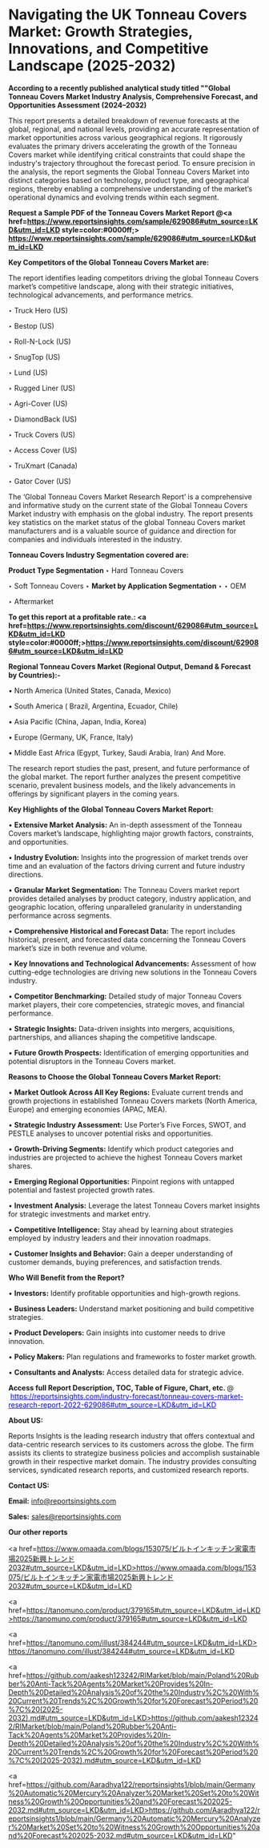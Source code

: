 # Navigating the UK Tonneau Covers Market: Growth Strategies, Innovations, and Competitive Landscape (2025-2032)

<strong>According to a recently published analytical study titled ""Global Tonneau Covers Market Industry Analysis, Comprehensive Forecast, and Opportunities Assessment (2024–2032)</strong>

This report presents a detailed breakdown of revenue forecasts at the global, regional, and national levels, providing an accurate representation of market opportunities across various geographical regions. It rigorously evaluates the primary drivers accelerating the growth of the Tonneau Covers market while identifying critical constraints that could shape the industry's trajectory throughout the forecast period. To ensure precision in the analysis, the report segments the Global Tonneau Covers Market into distinct categories based on technology, product type, and geographical regions, thereby enabling a comprehensive understanding of the market’s operational dynamics and evolving trends within each segment.

<strong>Request a Sample PDF of the Tonneau Covers Market Report </strong><strong>@<a href=https://www.reportsinsights.com/sample/629086#utm_source=LKD&utm_id=LKD style=color:#0000ff;> https://www.reportsinsights.com/sample/629086#utm_source=LKD&utm_id=LKD</a></strong></font>

<strong>Key Competitors of the Global Tonneau Covers Market are:</strong>

The report identifies leading competitors driving the global Tonneau Covers market’s competitive landscape, along with their strategic initiatives, technological advancements, and performance metrics.

‣ Truck Hero (US)

‣ Bestop (US)

‣ Roll-N-Lock (US)

‣ SnugTop (US)

‣ Lund (US)

‣ Rugged Liner (US)

‣ Agri-Cover (US)

‣ DiamondBack (US)

‣ Truck Covers (US)

‣ Access Cover (US)

‣ TruXmart (Canada)

‣ Gator Cover (US)

The ‘Global Tonneau Covers Market Research Report’ is a comprehensive and informative study on the current state of the Global Tonneau Covers Market industry with emphasis on the global industry. The report presents key statistics on the market status of the global Tonneau Covers market manufacturers and is a valuable source of guidance and direction for companies and individuals interested in the industry.

<strong>Tonneau Covers Industry Segmentation covered are:</strong>

<strong>Product Type Segmentation</strong>
‣
Hard Tonneau Covers

‣ Soft Tonneau Covers
‣ 
<strong>Market by Application Segmentation</strong>
‣
‣  OEM

‣ Aftermarket

<strong>To get this report at a profitable rate.: <a href=https://www.reportsinsights.com/discount/629086#utm_source=LKD&utm_id=LKD style=color:#0000ff;>https://www.reportsinsights.com/discount/629086#utm_source=LKD&utm_id=LKD</a></strong></font>

<strong>Regional Tonneau Covers Market (Regional Output, Demand &amp; Forecast by Countries):-</strong>

• North America (United States, Canada, Mexico)

• South America ( Brazil, Argentina, Ecuador, Chile)

• Asia Pacific (China, Japan, India, Korea)

• Europe (Germany, UK, France, Italy)

• Middle East Africa (Egypt, Turkey, Saudi Arabia, Iran) And More.

The research report studies the past, present, and future performance of the global market. The report further analyzes the present competitive scenario, prevalent business models, and the likely advancements in offerings by significant players in the coming years.

<strong>Key Highlights of the Global Tonneau Covers Market Report:</strong>

• <strong>Extensive Market Analysis:</strong> An in-depth assessment of the Tonneau Covers market’s landscape, highlighting major growth factors, constraints, and opportunities.

• <strong>Industry Evolution:</strong> Insights into the progression of market trends over time and an evaluation of the factors driving current and future industry directions.

• <strong>Granular Market Segmentation:</strong> The Tonneau Covers market report provides detailed analyses by product category, industry application, and geographic location, offering unparalleled granularity in understanding performance across segments.

• <strong>Comprehensive Historical and Forecast Data:</strong> The report includes historical, present, and forecasted data concerning the Tonneau Covers market’s size in both revenue and volume.

• <strong>Key Innovations and Technological Advancements:</strong> Assessment of how cutting-edge technologies are driving new solutions in the Tonneau Covers industry.

• <strong>Competitor Benchmarking:</strong> Detailed study of major Tonneau Covers market players, their core competencies, strategic moves, and financial performance.

• <strong>Strategic Insights:</strong> Data-driven insights into mergers, acquisitions, partnerships, and alliances shaping the competitive landscape.

• <strong>Future Growth Prospects:</strong> Identification of emerging opportunities and potential disruptors in the Tonneau Covers market.

<strong>Reasons to Choose the Global Tonneau Covers Market Report:</strong>

• <strong>Market Outlook Across All Key Regions:</strong> Evaluate current trends and growth projections in established Tonneau Covers markets (North America, Europe) and emerging economies (APAC, MEA).

• <strong>Strategic Industry Assessment:</strong> Use Porter’s Five Forces, SWOT, and PESTLE analyses to uncover potential risks and opportunities.

• <strong>Growth-Driving Segments:</strong> Identify which product categories and industries are projected to achieve the highest Tonneau Covers market shares.

• <strong>Emerging Regional Opportunities:</strong> Pinpoint regions with untapped potential and fastest projected growth rates.

• <strong>Investment Analysis:</strong> Leverage the latest Tonneau Covers market insights for strategic investments and market entry.

• <strong>Competitive Intelligence:</strong> Stay ahead by learning about strategies employed by industry leaders and their innovation roadmaps.

• <strong>Customer Insights and Behavior:</strong> Gain a deeper understanding of customer demands, buying preferences, and satisfaction trends.

<strong>Who Will Benefit from the Report?</strong>

• <strong>Investors:</strong> Identify profitable opportunities and high-growth regions.

• <strong>Business Leaders:</strong> Understand market positioning and build competitive strategies.

• <strong>Product Developers:</strong> Gain insights into customer needs to drive innovation.

• <strong>Policy Makers:</strong> Plan regulations and frameworks to foster market growth.

• <strong>Consultants and Analysts:</strong> Access detailed data for strategic advice.
</ul>
<strong>Access full Report Description, TOC, Table of Figure, Chart, etc. </strong>@  <a href=https://reportsinsights.com/industry-forecast/tonneau-covers-market-research-report-2022-629086#utm_source=LKD&utm_id=LKD style=color:#0000ff;>https://reportsinsights.com/industry-forecast/tonneau-covers-market-research-report-2022-629086#utm_source=LKD&utm_id=LKD</a></font>

<strong><strong>About US</strong>:</strong>

Reports Insights is the leading research industry that offers contextual and data-centric research services to its customers across the globe. The firm assists its clients to strategize business policies and accomplish sustainable growth in their respective market domain. The industry provides consulting services, syndicated research reports, and customized research reports.

<strong>Contact US:</strong>

<p class=""""><b>Email:</b> <a href=mailto:info@reportsinsights.com>info@reportsinsights.com</a></p>
<p class=""""><b>Sales:</b> <a href=mailto:sales@reportsinsights.com>sales@reportsinsights.com</a></p>

<strong>Our other reports</strong>

<a href=https://www.omaada.com/blogs/153075/ビルトインキッチン家電市場2025新興トレンド2032#utm_source=LKD&utm_id=LKD>https://www.omaada.com/blogs/153075/ビルトインキッチン家電市場2025新興トレンド2032#utm_source=LKD&utm_id=LKD</a>

<a href=https://tanomuno.com/product/379165#utm_source=LKD&utm_id=LKD>https://tanomuno.com/product/379165#utm_source=LKD&utm_id=LKD</a>

<a href=https://tanomuno.com/illust/384244#utm_source=LKD&utm_id=LKD>https://tanomuno.com/illust/384244#utm_source=LKD&utm_id=LKD</a>

<a href=https://github.com/aakesh123242/RIMarket/blob/main/Poland%20Rubber%20Anti-Tack%20Agents%20Market%20Provides%20In-Depth%20Detailed%20Analysis%20of%20the%20Industry%2C%20With%20Current%20Trends%2C%20Growth%20for%20Forecast%20Period%20%7C%20(2025-2032).md#utm_source=LKD&utm_id=LKD>https://github.com/aakesh123242/RIMarket/blob/main/Poland%20Rubber%20Anti-Tack%20Agents%20Market%20Provides%20In-Depth%20Detailed%20Analysis%20of%20the%20Industry%2C%20With%20Current%20Trends%2C%20Growth%20for%20Forecast%20Period%20%7C%20(2025-2032).md#utm_source=LKD&utm_id=LKD</a>

<a href=https://github.com/Aaradhya122/reportsinsights1/blob/main/Germany%20Automatic%20Mercury%20Analyzer%20Market%20Set%20to%20Witness%20Growth%20Opportunities%20and%20Forecast%202025-2032.md#utm_source=LKD&utm_id=LKD>https://github.com/Aaradhya122/reportsinsights1/blob/main/Germany%20Automatic%20Mercury%20Analyzer%20Market%20Set%20to%20Witness%20Growth%20Opportunities%20and%20Forecast%202025-2032.md#utm_source=LKD&utm_id=LKD</a>"

